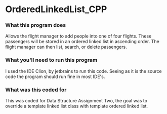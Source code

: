 # OrderedLinkedList_CPP

### What this program does
Allows the flight manager to add people into one of four flights. These passengers will be stored in an ordered linked list in ascending order. The flight manager can then list, search, or delete passengers. 

### What you'll need to run this program
I used the IDE Clion, by jetbrains to run this code. Seeing as it is the source code the program should run fine in most IDE's. 

### What was this coded for
This was coded for Data Structure Assignment Two, the goal was to override a template linked list class with template ordered linked list.
